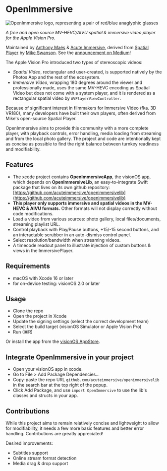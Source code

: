 # OpenImmersive
![OpenImmersive logo, representing a pair of red/blue anaglyphic glasses](OpenImmersiveApp/Media/openimmersive-logo.png)

_A free and open source MV-HEVC/AIVU spatial & immersive video player for the Apple Vision Pro._

Maintained by [Anthony Maës](https://www.linkedin.com/in/portemantho/) & [Acute Immersive](https://acuteimmersive.com/), derived from [Spatial Player](https://github.com/mikeswanson/SpatialPlayer/) by [Mike Swanson](https://blog.mikeswanson.com/). See the [announcement on Medium](https://medium.com/@portemantho/openimmersive-the-free-and-open-source-immersive-video-player-a37f69556d16)!

The Apple Vision Pro introduced two types of stereoscopic videos: 
- *Spatial Video*, rectangular and user-created, is supported natively by the Photos App and the rest of the ecosystem.
- *Immersive Video*, wrapping 180 degrees around the viewer and professionally made, uses the same MV-HEVC encoding as Spatial Video but does not come with a system player, and it is rendered as a rectangular spatial video by `AVPlayerViewController`.

Because of significant interest in filmmakers for Immersive Video (fka. 3D VR180), many developers have built their own players, often derived from Mike's open-source Spatial Player.

OpenImmersive aims to provide this community with a more complete player, with playback controls, error handling, media loading from streaming and from the local photo gallery. The project and code are intentionally kept as concise as possible to find the right balance between turnkey readiness and modifiability.

## Features
* The xcode project contains **OpenImmersiveApp**, the visionOS app, which depends on **OpenImmersiveLib**, an easy-to-integrate Swift package that lives on its own github repository: [https://github.com/acuteimmersive/openimmersivelib](https://github.com/acuteimmersive/openimmersivelib)
* **This player only supports immersive and spatial videos in the MV-HEVC & AIVU formats.** Other formats will not display correctly without code modifications.
* Load a video from various sources: photo gallery, local files/documents, streaming playlist URL.
* Control playback with Play/Pause buttons, +15/-15 second buttons, and an interactable scrubber in an auto-dismiss control panel.
* Select resolution/bandwidth when streaming videos.
* A timecode readout panel to illustrate injection of custom buttons & views in the ImmersivePlayer.

## Requirements
* macOS with Xcode 16 or later
* for on-device testing: visionOS 2.0 or later

## Usage
- Clone the repo
- Open the project in Xcode
- Update the signing settings (select the correct development team)
- Select the build target (visionOS Simulator or Apple Vision Pro)
- Run (⌘R)

Or install the app from the [visionOS AppStore](https://apps.apple.com/us/app/openimmersive/id6737087083).

## Integrate OpenImmersive in your project
- Open your visionOS app in xcode.
- Go to File > Add Package Dependencies...
- Copy-paste the repo URL `github.com/acuteimmersive/openimmersivelib` in the search bar at the top right of the popup.
- Click Add Package, and use `import OpenImmersive` to use the lib's classes and structs in your app.

## Contributions
While this project aims to remain relatively concise and lightweight to allow for modifiability, it needs a few more basic features and better error handling. Contributions are greatly appreciated!

Desired improvements:
- Subtitles support
- Online stream format detection
- Media drag & drop support
